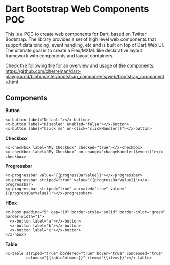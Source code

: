 Dart Bootstrap Web Components POC
=================================

This is a POC to create web components for Dart, based on Twitter Bootstrap. The library provides a set of high level web components that support data binding, event handling, etc and is built on top of Dart Web UI. The ultimate goal is to create a Flex/MXML like declarative layout framework with components and layout containers.

Check the following file for an overview and usage of the components: https://github.com/cherreman/dart-playground/blob/master/bootstrap_components/web/bootstrap_components.html

Components
----------

**Button**

```
<x-button label="Default"></x-button>
<x-button label="Disabled" enabled="false"></x-button>
<x-button label="Click me" on-click="clickHandler()"></x-button>
```

**Checkbox**

```
<x-checkbox label="My Checkbox" checked="true"></x-checkbox>
<x-checkbox label="My Checkbox" on-change="changeHandler($event)"></x-checkbox>
```

**Progressbar**

```
<x-progressbar value="{{progressBarValue}}"></x-progressbar>
<x-progressbar striped="true" value="{{progressBarValue}}"></x-progressbar>
<x-progressbar striped="true" animated="true" value="{{progressBarValue}}"></x-progressbar>
```

**HBox**

```
<x-hbox padding="5" gap="10" border-style="solid" border-color="green" border-width="1">
  <x-button label="a"></x-button>
  <x-button label="b"></x-button>
  <x-button label="c"></x-button>
</x-hbox>
```

**Table**

```
<x-table striped="true" bordered="true" hover="true" condensed="true"
         columns="{{tableColumns}}" items="{{items}}"></x-table>
```
